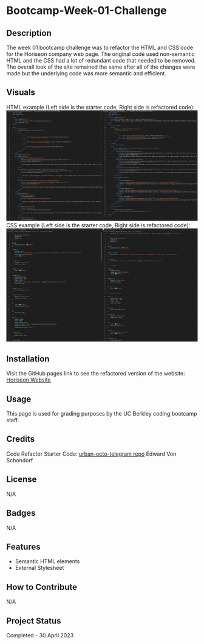 # Bootcamp-Week-01-Challenge

## Description

The week 01 bootcamp challenge was to refactor the HTML and CSS code for the Horiseon company web page. The original code used non-semantic HTML and the CSS had a lot of redundant code that needed to be removed. The overall look of the site remained the same after all of the changes were made but the underlying code was more semantic and efficient.

## Visuals

HTML example (Left side is the starter code, Right side is refactored code):
![HTML Example](./assets/images/readme-img-html.jpg)
CSS example (Left side is the starter code, Right side is refactored code):
![CSS Example](./assets/images/readme-img-css.jpg)

## Installation

Visit the GitHub pages link to see the refactored version of the website: [Horiseon Website](https://torvec.github.io/challenge_1_HoriSEOn_refactor/)

## Usage

This page is used for grading purposes by the UC Berkley coding bootcamp staff.

## Credits

Code Refactor Starter Code: [urban-octo-telegram repo](https://github.com/coding-boot-camp/urban-octo-telegram)
Edward Von Schondorf

## License

N/A

## Badges

N/A

## Features

- Semantic HTML elements
- External Stylesheet

## How to Contribute

N/A

## Project Status

Completed - 30 April 2023